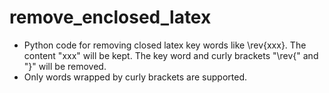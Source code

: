 # remove_enclosed_latex

* Python code for removing closed latex key words like \rev{xxx}. The content "xxx" will be kept. The key word and curly brackets "\rev{" and "}" will be removed. 
* Only words wrapped by curly brackets are supported.